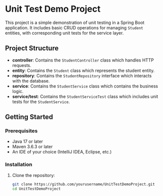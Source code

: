 # Unit Test Demo Project

This project is a simple demonstration of unit testing in a Spring Boot application. It includes basic CRUD operations for managing `Student` entities, with corresponding unit tests for the service layer.

## Project Structure

- **controller**: Contains the `StudentController` class which handles HTTP requests.
- **entity**: Contains the `Student` class which represents the student entity.
- **repository**: Contains the `StudentRepository` interface which interacts with the database.
- **service**: Contains the `StudentService` class which contains the business logic.
- **service/test**: Contains the `StudentServiceTest` class which includes unit tests for the `StudentService`.

## Getting Started

### Prerequisites

- Java 17 or later
- Maven 3.6.3 or later
- An IDE of your choice (IntelliJ IDEA, Eclipse, etc.)

### Installation

1. Clone the repository:
   ```bash
   git clone https://github.com/yourusername/UnitTestDemoProject.git
   cd UnitTestDemoProject

